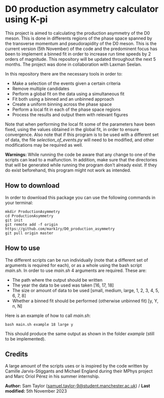 # D0 production asymmetry calculator using K-pi
This project is aimed to calculating the production asymmetry of the D0 meson. This is done in differents regions of the phase space spanned by the transverse momentum and pseudorapidity of the D0 meson. This is the current version (5th November) of the code and the predominent focus has been to implement a binned fit in order to increase run time speeds by 2 orders of magnitude. This repository will be updated throughout the next 5 months. The project was done in collaboration with Laxman Seelan.

In this repository there are the necessary tools in order to:
 - Make a selection of the events given a certain criteria
 - Remove multiple candidates
 - Perform a global fit on the data using a simultaneous fit
 - Fit both using a binned and an unbinned approach
 - Create a uniform binning across the phase space
 - Perform a local fit in each of the phase space regions
 - Process the results and output them with relevant figures

Note that when performing the local fit some of the parameters have been fixed, using the values obtained in the global fit, in order to ensure convergence. Also note that if this program is to be used with a different set of data, the file *selection_of_events.py* will need to be modified, and other modifications may be required as well.

**Warnings:**
While running the code be aware that any change to one of the scripts can lead to a malfunction. In addition, make sure that the directories that will be generated while running the program don't already exist. If they do exist beforehand, this program might not work as intended.

## How to download
In order to download this package you can use the following commands in your terminal:
```
mkdir ProductionAsymmetry
cd ProductionAsymmetry
git init
git remote add -f origin https://github.com/mark1ry/D0_production_asymmetry
git pull origin master
```

## How to use
The different scripts can be run individually (note that a different set of arguments is required for each), or as a whole using the bash script *main.sh*.
In order to use *main.sh* 4 arguments are required. These are:
- The path where the output should be written
- The year the data to be used was taken [16, 17, 18]
- The size or amount of data to be used [small, medium, large, 1, 2, 3, 4, 5, 6, 7, 8]
- Whether a binned fit should be performed (otherwise unbinned fit) [y, Y, n, N]

Here is an example of how to call *main.sh*:
```
bash main.sh example 18 large y
```
This should produce the same output as shown in the folder *example* (still to be implemented).
## Credits
A large amount of the scripts uses or is inspired by the code written by Camille Jarvis-Stiggants and Michael England during their MPhys project and Marc Oriol Pérez in his summer internship.


**Author:** Sam Taylor (samuel.taylor-9@student.manchester.ac.uk) / **Last modified:** 5th November 2023
